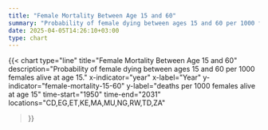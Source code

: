```yaml
---
title: "Female Mortality Between Age 15 and 60"
summary: "Probability of female dying between ages 15 and 60 per 1000 females alive at age 15"
date: 2025-04-05T14:26:10+03:00
type: chart
---
```


{{< chart
    type="line"
    title="Female Mortality Between Age 15 and 60"
    description="Probability of female dying between ages 15 and 60 per 1000 females alive at age 15."
    x-indicator="year"
    x-label="Year"
    y-indicator="female-mortality-15-60"
    y-label="deaths per 1000 females alive at age 15"
    time-start="1950"
    time-end="2031"
    locations="CD,EG,ET,KE,MA,MU,NG,RW,TD,ZA"
>}}
